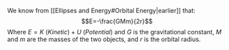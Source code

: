 We know from [[Ellipses and Energy#Orbital Energy|earlier]] that:
$$E=-\frac{GMm}{2r}$$
Where $E=K~(Kinetic)+U~(Potential)$ and $G$ is the gravitational constant, $M$ and $m$ are the masses of the two objects, and $r$ is the orbital radius.
